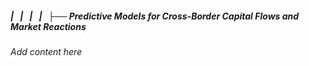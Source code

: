 ##### |   |   |   |   ├── Predictive Models for Cross-Border Capital Flows and Market Reactions

*Add content here*